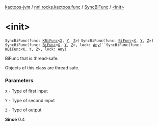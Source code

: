 [kactoos-jvm](../../index.md) / [nnl.rocks.kactoos.func](../index.md) / [SyncBiFunc](index.md) / [&lt;init&gt;](./-init-.md)

# &lt;init&gt;

`SyncBiFunc(func: `[`KBiFunc`](../../nnl.rocks.kactoos/-k-bi-func.md)`<`[`X`](index.md#X)`, `[`Y`](index.md#Y)`, `[`Z`](index.md#Z)`>)`
`SyncBiFunc(func: `[`BiFunc`](../../nnl.rocks.kactoos/-bi-func/index.md)`<`[`X`](index.md#X)`, `[`Y`](index.md#Y)`, `[`Z`](index.md#Z)`>)`
`SyncBiFunc(func: `[`BiFunc`](../../nnl.rocks.kactoos/-bi-func/index.md)`<`[`X`](index.md#X)`, `[`Y`](index.md#Y)`, `[`Z`](index.md#Z)`>, lock: `[`Any`](https://kotlinlang.org/api/latest/jvm/stdlib/kotlin/-any/index.html)`)``SyncBiFunc(func: `[`KBiFunc`](../../nnl.rocks.kactoos/-k-bi-func.md)`<`[`X`](index.md#X)`, `[`Y`](index.md#Y)`, `[`Z`](index.md#Z)`>, lock: `[`Any`](https://kotlinlang.org/api/latest/jvm/stdlib/kotlin/-any/index.html)`)`

BiFunc that is thread-safe.

Objects of this class are thread safe.

### Parameters

`X` - Type of first input

`Y` - Type of second input

`Z` - Type of output

**Since**
0.4

